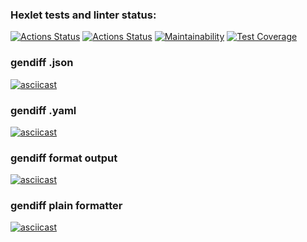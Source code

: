 ### Hexlet tests and linter status:
[![Actions Status](https://github.com/evdokimoww/frontend-project-lvl2/workflows/hexlet-check/badge.svg)](https://github.com/evdokimoww/frontend-project-lvl2/actions)
[![Actions Status](https://github.com/evdokimoww/frontend-project-lvl2/workflows/gendiff-check/badge.svg)](https://github.com/evdokimoww/frontend-project-lvl2/actions)
[![Maintainability](https://api.codeclimate.com/v1/badges/c63b7a989528c29e75b0/maintainability)](https://codeclimate.com/github/evdokimoww/frontend-project-lvl2/maintainability)
[![Test Coverage](https://api.codeclimate.com/v1/badges/c63b7a989528c29e75b0/test_coverage)](https://codeclimate.com/github/evdokimoww/frontend-project-lvl2/test_coverage)

### gendiff .json
[![asciicast](https://asciinema.org/a/h5NCB1nx45ned19wv7dVkCth9.svg)](https://asciinema.org/a/h5NCB1nx45ned19wv7dVkCth9)

### gendiff .yaml
[![asciicast](https://asciinema.org/a/QdyainInVbLVjruQ1zGlmanRh.svg)](https://asciinema.org/a/QdyainInVbLVjruQ1zGlmanRh)

### gendiff format output
[![asciicast](https://asciinema.org/a/vTQro8QiOE0DltVOm0IWEHnLM.svg)](https://asciinema.org/a/vTQro8QiOE0DltVOm0IWEHnLM)

### gendiff plain formatter
[![asciicast](https://asciinema.org/a/d4M8D5Qgdf1cJvAevuuK5ztcj.svg)](https://asciinema.org/a/d4M8D5Qgdf1cJvAevuuK5ztcj)
